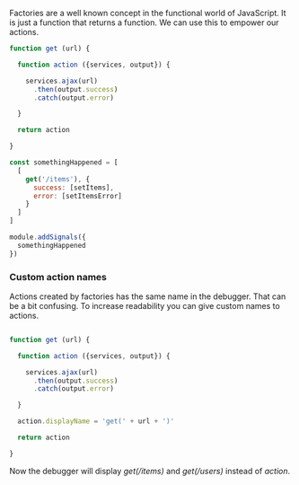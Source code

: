 Factories are a well known concept in the functional world of JavaScript. It is just a function that returns a function. We can use this to empower our actions.

```javascript
function get (url) {

  function action ({services, output}) {

    services.ajax(url)
      .then(output.success)
      .catch(output.error)

  }

  return action

}

const somethingHappened = [
  [
    get('/items'), {
      success: [setItems],
      error: [setItemsError]
    }
  ]
]

module.addSignals({
  somethingHappened
})
```

### Custom action names

Actions created by factories has the same name in the debugger. That can be a bit confusing. To increase readability you can give custom names to actions.

```javascript

function get (url) {

  function action ({services, output}) {

    services.ajax(url)
      .then(output.success)
      .catch(output.error)

  }

  action.displayName = 'get(' + url + ')'

  return action

}
```

Now the debugger will display *get(/items)* and *get(/users)* instead of *action*.
